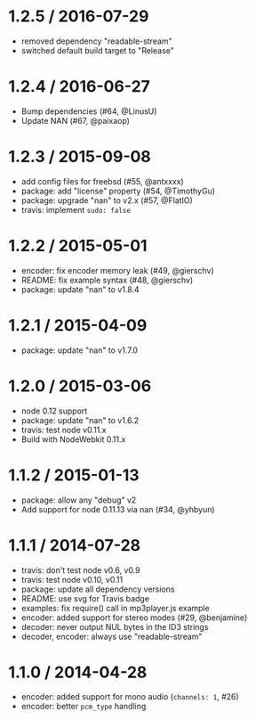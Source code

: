 1.2.5 / 2016-07-29
==================

* removed dependency "readable-stream"
* switched default build target to "Release"

1.2.4 / 2016-06-27
==================

  * Bump dependencies (#64, @LinusU)
  * Update NAN (#67, @paixaop)

1.2.3 / 2015-09-08
==================

  * add config files for freebsd (#55, @antxxxx)
  * package: add "license" property (#54, @TimothyGu)
  * package: upgrade "nan" to v2.x (#57, @FlatIO)
  * travis: implement `sudo: false`

1.2.2 / 2015-05-01
==================

  * encoder: fix encoder memory leak (#49, @gierschv)
  * README: fix example syntax (#48, @gierschv)
  * package: update "nan" to v1.8.4

1.2.1 / 2015-04-09
==================

  * package: update "nan" to v1.7.0

1.2.0 / 2015-03-06
==================

  * node 0.12 support
  * package: update "nan" to v1.6.2
  * travis: test node v0.11.x
  * Build with NodeWebkit 0.11.x

1.1.2 / 2015-01-13
==================

  * package: allow any "debug" v2
  * Add support for node 0.11.13 via nan (#34, @yhbyun)

1.1.1 / 2014-07-28
==================

  * travis: don't test node v0.6, v0.9
  * travis: test node v0.10, v0.11
  * package: update all dependency versions
  * README: use svg for Travis badge
  * examples: fix require() call in mp3player.js example
  * encoder: added support for stereo modes (#29, @benjamine)
  * decoder: never output NUL bytes in the ID3 strings
  * decoder, encoder: always use "readable-stream"

1.1.0 / 2014-04-28
==================

  * encoder: added support for mono audio (`channels: 1`, #26)
  * encoder: better `pcm_type` handling
